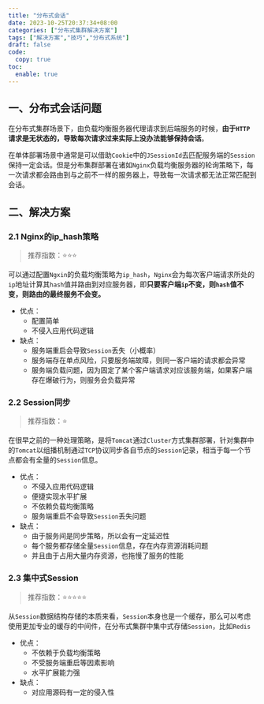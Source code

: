 ```yaml
---
title: "分布式会话"
date: 2023-10-25T20:37:34+08:00
categories: ["分布式集群解决方案"]
tags: ["解决方案","技巧","分布式系统"]
draft: false
code:
  copy: true
toc:
  enable: true
---
```


## 一、分布式会话问题

在分布式集群场景下，由负载均衡服务器代理请求到后端服务的时候，**由于`HTTP`请求是无状态的，导致每次请求过来实际上没办法能够保持会话**。

在单体部署场景中通常是可以借助`Cookie`中的`JSessionId`去匹配服务端的`Session`保持一定会话。但是分布集群部署在诸如`Nginx`负载均衡服务器的轮询策略下，每一次请求都会路由到与之前不一样的服务器上，导致每一次请求都无法正常匹配到会话。

## 二、解决方案

### 2.1 Nginx的ip_hash策略

> 推荐指数：:star::star::star:

可以通过配置`Ngxin`的负载均衡策略为`ip_hash`，`Nginx`会为每次客户端请求所处的`ip`地址计算其`hash`值并路由到对应服务器，即**只要客户端`ip`不变，则`hash`值不变，则路由的最终服务不会变。**

- 优点：
  - 配置简单
  - 不侵入应用代码逻辑
- 缺点：
  - 服务端重启会导致`Session`丢失（小概率）
  - 服务端存在单点风险，只要服务端故障，则同一客户端的请求都会异常
  - 服务端负载问题，因为固定了某个客户端请求对应该服务端，如果客户端存在爆破行为，则服务会负载异常

### 2.2 Session同步

> 推荐指数：:star:

在很早之前的一种处理策略，是将`Tomcat`通过`Cluster`方式集群部署，针对集群中的`Tomcat`以组播机制通过`TCP`协议同步各自节点的`Session`记录，相当于每一个节点都会有全量的`Session`信息。

- 优点：
  - 不侵入应用代码逻辑
  - 便捷实现水平扩展
  - 不依赖负载均衡策略
  - 服务端重启不会导致`Session`丢失问题
- 缺点：
  - 由于服务间是同步策略，所以会有一定延迟性
  - 每个服务都存储全量`Session`信息，存在内存资源消耗问题
  - 并且由于占用大量内存资源，也拖慢了服务的性能

### 2.3 集中式Session

> 推荐指数：:star::star::star::star::star:

从`Session`数据结构存储的本质来看，`Session`本身也是一个缓存，那么可以考虑使用更加专业的缓存的中间件，在分布式集群中集中式存储`Session`，比如`Redis`

- 优点：
  - 不依赖于负载均衡策略
  - 不受服务端重启等因素影响
  - 水平扩展能力强
- 缺点：
  - 对应用源码有一定的侵入性
